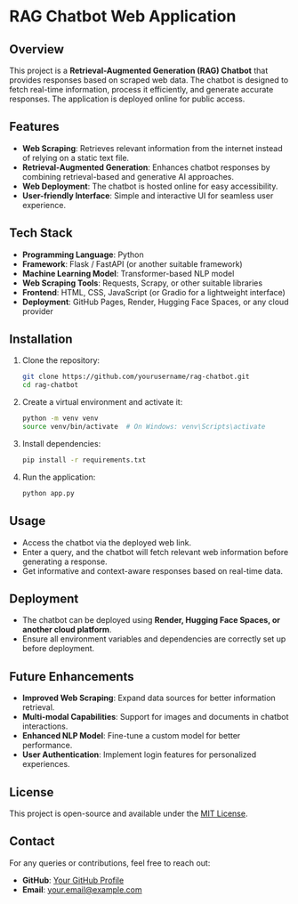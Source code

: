 # RAG Chatbot Web Application

## Overview
This project is a **Retrieval-Augmented Generation (RAG) Chatbot** that provides responses based on scraped web data. The chatbot is designed to fetch real-time information, process it efficiently, and generate accurate responses. The application is deployed online for public access.

## Features
- **Web Scraping**: Retrieves relevant information from the internet instead of relying on a static text file.
- **Retrieval-Augmented Generation**: Enhances chatbot responses by combining retrieval-based and generative AI approaches.
- **Web Deployment**: The chatbot is hosted online for easy accessibility.
- **User-friendly Interface**: Simple and interactive UI for seamless user experience.

## Tech Stack
- **Programming Language**: Python
- **Framework**: Flask / FastAPI (or another suitable framework)
- **Machine Learning Model**: Transformer-based NLP model
- **Web Scraping Tools**: Requests, Scrapy, or other suitable libraries
- **Frontend**: HTML, CSS, JavaScript (or Gradio for a lightweight interface)
- **Deployment**: GitHub Pages, Render, Hugging Face Spaces, or any cloud provider

## Installation
1. Clone the repository:
   ```bash
   git clone https://github.com/yourusername/rag-chatbot.git
   cd rag-chatbot
   ```
2. Create a virtual environment and activate it:
   ```bash
   python -m venv venv
   source venv/bin/activate  # On Windows: venv\Scripts\activate
   ```
3. Install dependencies:
   ```bash
   pip install -r requirements.txt
   ```
4. Run the application:
   ```bash
   python app.py
   ```

## Usage
- Access the chatbot via the deployed web link.
- Enter a query, and the chatbot will fetch relevant web information before generating a response.
- Get informative and context-aware responses based on real-time data.

## Deployment
- The chatbot can be deployed using **Render, Hugging Face Spaces, or another cloud platform**.
- Ensure all environment variables and dependencies are correctly set up before deployment.

## Future Enhancements
- **Improved Web Scraping**: Expand data sources for better information retrieval.
- **Multi-modal Capabilities**: Support for images and documents in chatbot interactions.
- **Enhanced NLP Model**: Fine-tune a custom model for better performance.
- **User Authentication**: Implement login features for personalized experiences.

## License
This project is open-source and available under the [MIT License](LICENSE).

## Contact
For any queries or contributions, feel free to reach out:
- **GitHub**: [Your GitHub Profile](https://github.com/yourusername)
- **Email**: your.email@example.com


